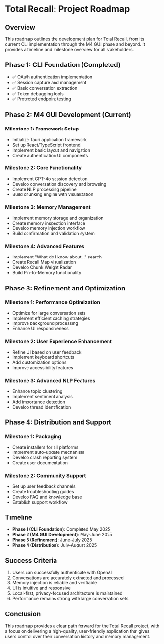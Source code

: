 # Total Recall: Project Roadmap

## Overview

This roadmap outlines the development plan for Total Recall, from its current CLI implementation through the M4 GUI phase and beyond. It provides a timeline and milestone overview for all stakeholders.

## Phase 1: CLI Foundation (Completed)

- ✅ OAuth authentication implementation
- ✅ Session capture and management
- ✅ Basic conversation extraction
- ✅ Token debugging tools
- ✅ Protected endpoint testing

## Phase 2: M4 GUI Development (Current)

### Milestone 1: Framework Setup
- Initialize Tauri application framework
- Set up React/TypeScript frontend
- Implement basic layout and navigation
- Create authentication UI components

### Milestone 2: Core Functionality
- Implement GPT-4o session detection
- Develop conversation discovery and browsing
- Create NLP processing pipeline
- Build chunking engine with visualization

### Milestone 3: Memory Management
- Implement memory storage and organization
- Create memory inspection interface
- Develop memory injection workflow
- Build confirmation and validation system

### Milestone 4: Advanced Features
- Implement "What do I know about..." search
- Create Recall Map visualization
- Develop Chunk Weight Radar
- Build Pin-to-Memory functionality

## Phase 3: Refinement and Optimization

### Milestone 1: Performance Optimization
- Optimize for large conversation sets
- Implement efficient caching strategies
- Improve background processing
- Enhance UI responsiveness

### Milestone 2: User Experience Enhancement
- Refine UI based on user feedback
- Implement keyboard shortcuts
- Add customization options
- Improve accessibility features

### Milestone 3: Advanced NLP Features
- Enhance topic clustering
- Implement sentiment analysis
- Add importance detection
- Develop thread identification

## Phase 4: Distribution and Support

### Milestone 1: Packaging
- Create installers for all platforms
- Implement auto-update mechanism
- Develop crash reporting system
- Create user documentation

### Milestone 2: Community Support
- Set up user feedback channels
- Create troubleshooting guides
- Develop FAQ and knowledge base
- Establish support workflow

## Timeline

- **Phase 1 (CLI Foundation)**: Completed May 2025
- **Phase 2 (M4 GUI Development)**: May-June 2025
- **Phase 3 (Refinement)**: June-July 2025
- **Phase 4 (Distribution)**: July-August 2025

## Success Criteria

1. Users can successfully authenticate with OpenAI
2. Conversations are accurately extracted and processed
3. Memory injection is reliable and verifiable
4. UI is intuitive and responsive
5. Local-first, privacy-focused architecture is maintained
6. Performance remains strong with large conversation sets

## Conclusion

This roadmap provides a clear path forward for the Total Recall project, with a focus on delivering a high-quality, user-friendly application that gives users control over their conversation history and memory management.
